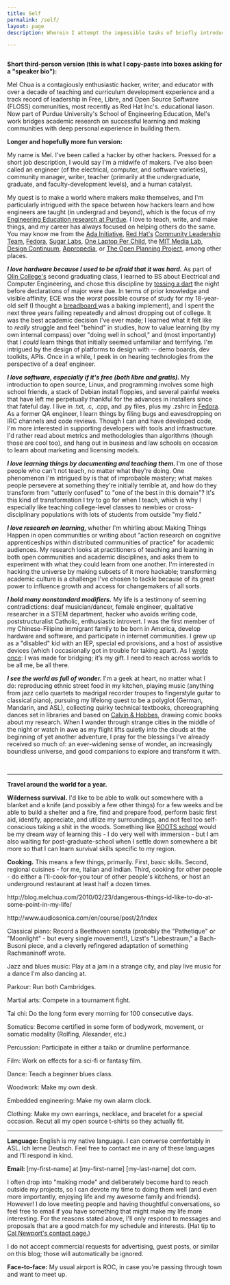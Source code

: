 ```yaml
---
title: Self
permalink: /self/
layout: page
description: Wherein I attempt the impossible tasks of briefly introducing myself.

---
```


<img src="{{ site.baseurl }}/assets/illustrations/cleaned/self.png" alt="">

<p><strong>Short third-person version (this is what I copy-paste into boxes asking for a "speaker bio"):</strong></p>
<p>Mel Chua is a contagiously enthusiastic hacker, writer, and educator with over a decade of teaching and curriculum development experience and a track record of leadership in Free, Libre, and Open Source Software (FLOSS) communities, most recently as Red Hat Inc's. educational liason. Now part of Purdue University's School of Engineering Education, Mel's work bridges academic research on successful learning and making communities with deep personal experience in building them.</p>
<p><strong>Longer and hopefully more fun version:<br />
</strong></p>
<p>My name is Mel. I've been called a hacker by other hackers. Pressed for a short job description, I would say I'm a midwife of makers. I've also been called an engineer (of the electrical, computer, and software varieties), community manager, writer, teacher (primarily at the undergraduate, graduate, and faculty-development levels), and a human catalyst.</p>
<p>My quest is to make a world where makers make themselves, and I'm particularly intrigued with the space between how hackers learn and how engineers are taught (in undergrad and beyond), which is the focus of my <a href="https://engineering.purdue.edu/ENE/Academics/Graduate/Doctorate/index.html">Engineering Education research at Purdue</a>. I love to teach, write, and make things, and my career has always focused on helping others do the same. You may know me from the <a href="http://adainitiative.org/about-us/advisors/">Ada Initiative</a>, <a href="http://redhat.com">Red Hat's</a> <a href="http://communityleadershipteam.org">Community Leadership Team</a>, <a href="http://fedoraproject.org/wiki/User:Mchua">Fedora</a>, <a href="http://sugarlabs.org">Sugar Labs</a>, <a href="http://wiki.laptop.org/go/User:Mchua">One Laptop Per Child</a>, the <a href="http://media.mit.edu">MIT Media Lab</a>, <a href="http://dcontinuum.com">Design Continuum</a>, <a href="http://appropedia.org">Appropedia</a>, or <a href="http://topp.openplans.org">The Open Planning Project</a>, among other places.</p>
<p><em><strong>I love hardware because I used to be afraid that it was hard.</strong> </em>As part of <a href="http://www.olin.edu/">Olin College's</a> second graduating class, I learned to BS about Electrical and Computer Engineering, and chose this discipline by <a href="http://blog.melchua.com/2008/01/18/some-fun-old-pictures/">tossing a dart</a> the night before declarations of major were due. In terms of prior knowledge and visible affinity, ECE was the <em>worst </em>possible course of study for my 18-year-old self (I thought a <a href="http://en.wikipedia.org/wiki/Breadboard">breadboard </a>was a baking implement), and I spent the next three years failing repeatedly and almost dropping out of college. It was the best academic decision I've ever made; I learned what it felt like to <em>really </em>struggle and feel "behind" in studies, how to value learning (by my own internal compass) over "doing well in school," and (most importantly) that I <em>could </em>learn things that initially seemed unfamiliar and terrifying. I'm intrigued by the design of platforms to design with -- demo boards, dev toolkits, APIs. Once in a while, I peek in on hearing technologies from the perspective of a deaf engineer.</p>
<p><em><strong>I love software, especially if it's free (both libre and gratis). </strong></em>My introduction to open source, Linux, and programming involves some high school friends, a stack of Debian install floppies, and several painful weeks that have left me perpetually thankful for the advances in installers since that fateful day. I live in .txt, .c, .cpp, and .py files, plus my .zshrc in <a href="http://fedoraproject.org">Fedora</a>. As a former QA engineer, I learn things by filing bugs and eavesdropping on IRC channels and code reviews. Though I can and have developed code, I'm more interested in supporting developers with tools and infrastructure. I'd rather read about metrics and methodologies than algorithms (though those are cool too), and hang out in business and law schools on occasion to learn about marketing and licensing models.</p>
<p><em><strong>I love learning things by documenting and teaching them. </strong></em>I'm one of those people who can't not teach, no matter what they're doing. One phenomenon I'm intrigued by is that of improbable mastery; what makes people persevere at something they're initially terrible at, and how do they transform from "utterly confused" to "one of the best in this domain"? It's this kind of transformation I try to go for when I teach, which is why I especially like teaching college-level classes to newbies or cross-disciplinary populations with lots of students from outside "my field."</p>
<p><em><strong>I love research on learning, </strong></em>whether I'm whirling about Making Things Happen in open communities or writing about "action research on cognitive apprenticeships within distributed communities of practice" for academic audiences. My research looks at practitioners of teaching and learning in both open communities and academic disciplines, and asks them to experiment with what they could learn from one another. I'm interested in hacking the universe by making subsets of it more hackable; transforming academic culture is a challenge I've chosen to tackle because of its great power to influence growth and access for changemakers of all sorts.</p>
<p><strong><em>I hold many nonstandard modifiers.</em></strong> My life is a testimony of seeming contradictions: deaf musician/dancer, female engineer, qualitative researcher in a STEM department, hacker who avoids writing code, poststructuralist Catholic, enthusiastic introvert. I was the first member of my Chinese-Filipino immigrant family to be born in America, develop hardware and software, and participate in internet communities. I grew up as a "disabled" kid with an IEP, special ed provisions, and a host of assistive devices (which I occasionally got in trouble for taking apart). As I <a href="http://blog.melchua.com/2013/04/05/i-need-to-reach-across-worlds-to-be-all-me-be-all-there-2/">wrote once</a>: I was made for bridging; it’s my gift. I need to reach across worlds to be all me, be all there.</p>
<p><strong><em>I see the world as full of wonder.</em> </strong>I'm a geek at heart, no matter what I do: reproducing ethnic street food in my kitchen, playing music (anything from jazz cello quartets to madrigal recorder troupes to fingerstyle guitar to classical piano), pursuing my lifelong quest to be a polyglot (German, Mandarin, and ASL), collecting quirky technical textbooks, choreographing dances set in libraries and based on <a href="http://en.wikipedia.org/wiki/Calvin_and_Hobbes">Calvin &amp; Hobbes</a>, drawing comic books about my research. When I wander through strange cities in the middle of the night or watch in awe as my flight lifts quietly into the clouds at the beginning of yet another adventure, I pray for the blessings I've already received so much of: an ever-widening sense of wonder, an increasingly boundless universe, and good companions to explore and transform it with.</p>
<p>&nbsp;</p>

---

<p><strong>Travel around the world for a year.</strong></p>
<p><strong>Wilderness survival.</strong> I'd like to be able to walk out somewhere with a blanket and a knife (and possibly a few other things) for a few weeks and be able to build a shelter and a fire, find and prepare food, perform basic first aid, identify, appreciate, and utilize my surroundings, and not feel too self-conscious taking a shit in the woods. Something like <a href="http://rootsvt.com/wsip">ROOTS school</a> would be my dream way of learning this - I do very well with immersion - but I am also waiting for post-graduate-school when I settle down somewhere a bit more so that I can learn survival skills specific to my region.</p>
<p><strong>Cooking.</strong> This means a few things, primarily. First, basic skills. Second, regional cuisines - for me, Italian and Indian. Third, cooking for other people - do either a I'll-cook-for-you tour of other people's kitchens, or host an underground restaurant at least half a dozen times.</p>
<p>http://blog.melchua.com/2010/02/23/dangerous-things-id-like-to-do-at-some-point-in-my-life/</p>
<p>http://www.audiosonica.com/en/course/post/2/Index</p>
<p>Classical piano: Record a Beethoven sonata (probably the "Pathetique" or "Moonlight" - but every single movement!), Lizst's "Liebestraum," a Bach-Busoni piece, and a cleverly refingered adaptation of something Rachmaninoff wrote.</p>
<p>Jazz and blues music: Play at a jam in a strange city, and play live music for a dance I'm also dancing at.</p>
<p>Parkour: Run both Cambridges.</p>
<p>Martial arts: Compete in a tournament fight.</p>
<p>Tai chi: Do the long form every morning for 100 consecutive days.</p>
<p>Somatics: Become certified in some form of bodywork, movement, or somatic modality (Rolfing, Alexander, etc.) </p>
<p>Percussion: Participate in either a taiko or drumline performance.</p>
<p>Film: Work on effects for a sci-fi or fantasy film.</p>
<p>Dance: Teach a beginner blues class.</p>
<p>Woodwork: Make my own desk.</p>
<p>Embedded engineering: Make my own alarm clock.</p>
<p>Clothing: Make my own earrings, necklace, and bracelet for a special occasion. Recut all my open source t-shirts so they actually fit.</p>

---

<p><strong>Language: </strong>English is my native language. I can converse comfortably in ASL. Ich lerne Deutsch. Feel free to contact me in any of these languages and I'll respond in kind.</p>
<p><strong>Email: </strong>[my-first-name] at [my-first-name] [my-last-name] dot com.</p>
<p>I often drop into "making mode" and deliberately become hard to reach outside my projects, so I can devote my time to doing them well (and even more importantly, enjoying life and my awesome family and friends). However! I do love meeting people and having thoughtful conversations, so feel free to email if you have something that might make my life more interesting. For the reasons stated above, I'll only respond to messages and proposals that are a good match for my schedule and interests. (Hat tip to <a href="http://calnewport.com/contact/">Cal Newport's contact page.</a>)</p>
<p>I do not accept commercial requests for advertising, guest posts, or similar on this blog; those will automatically be ignored.</p>
<p><strong>Face-to-face:</strong> My usual airport is ROC, in case you're passing through town and want to meet up.</p>
